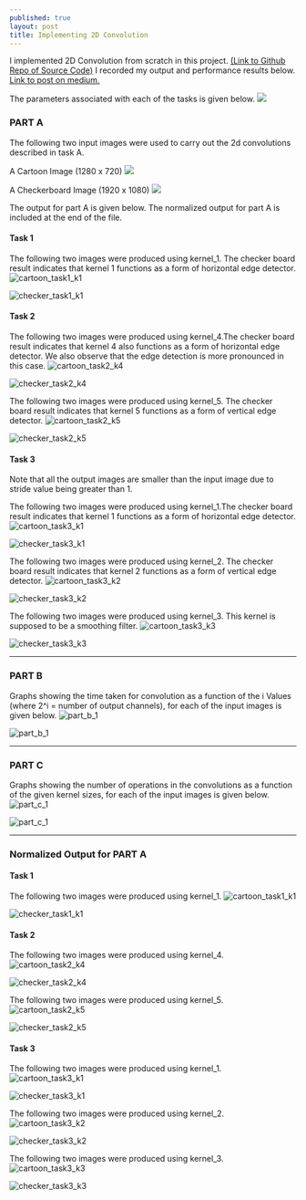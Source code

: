 ```yaml
---
published: true
layout: post
title: Implementing 2D Convolution
---
```

I implemented 2D Convolution from scratch in this project. [(Link to Github Repo of Source Code)](https://github.com/aakashpydi/Conv2DImplementation) I recorded my output and performance results below. [Link to post on medium.](https://medium.com/@aakashpydi/implementing-2d-convolution-ebad23f1e43c?source=friends_link&sk=a0d65ec2dced180349b2b9744c18b79d)

The parameters associated with each of the tasks is given below.
![]({{site.baseurl}}/images/conv2d_images/tasks.JPG)

### **PART A**
The following two input images were used to carry out the 2d convolutions described in task A.

A Cartoon Image (1280 x 720)
![]({{site.baseurl}}/images/conv2d_images/cartoon.jpg)

A Checkerboard Image (1920 x 1080)
![]({{site.baseurl}}/images/conv2d_images/checker.jpg)


The output for part A is given below. The normalized output for part A is included at the end of the file.

#### Task 1
The following two images were produced using kernel_1. The checker board result indicates that kernel 1 functions as a form of horizontal edge detector.
![cartoon_task1_k1]({{site.baseurl}}/images/conv2d_images/image_output/output_images/task_1/output_cartoon_k1_task_1.png)

![checker_task1_k1]({{site.baseurl}}/images/conv2d_images/image_output/output_images/task_1/output_checker_k1_task_1.png)

#### Task 2
The following two images were produced using kernel_4.The checker board result indicates that kernel 4 also functions as a form of horizontal edge detector. We also observe that the edge detection is more pronounced in this case.
![cartoon_task2_k4]({{site.baseurl}}/images/conv2d_images/image_output/output_images/task_2/output_cartoon_k4_task_2.png)

![checker_task2_k4]({{site.baseurl}}/images/conv2d_images/image_output/output_images/task_2/output_checker_k4_task_2.png)

The following two images were produced using kernel_5. The checker board result indicates that kernel 5 functions as a form of vertical edge detector.
![cartoon_task2_k5]({{site.baseurl}}/images/conv2d_images/image_output/output_images/task_2/output_cartoon_k5_task_2.png)

![checker_task2_k5]({{site.baseurl}}/images/conv2d_images/image_output/output_images/task_2/output_checker_k5_task_2.png)

#### Task 3
Note that all the output images are smaller than the input image due to stride value being greater than 1.

The following two images were produced using kernel_1.The checker board result indicates that kernel 1 functions as a form of horizontal edge detector.
![cartoon_task3_k1]({{site.baseurl}}/images/conv2d_images/image_output/output_images/task_3/output_cartoon_k1_task_3.png)

![checker_task3_k1]({{site.baseurl}}/images/conv2d_images/image_output/output_images/task_3/output_checker_k1_task_3.png)

The following two images were produced using kernel_2. The checker board result indicates that kernel 2 functions as a form of vertical edge detector.
![cartoon_task3_k2]({{site.baseurl}}/images/conv2d_images/image_output/output_images/task_3/output_cartoon_k2_task_3.png)

![checker_task3_k2]({{site.baseurl}}/images/conv2d_images/image_output/output_images/task_3/output_checker_k2_task_3.png)

The following two images were produced using kernel_3. This kernel is supposed to be a smoothing filter.
![cartoon_task3_k3]({{site.baseurl}}/images/conv2d_images/image_output/output_images/task_3/output_cartoon_k3_task_3.png)

![checker_task3_k3]({{site.baseurl}}/images/conv2d_images/image_output/output_images/task_3/output_checker_k3_task_3.png)

---

### **PART B**
Graphs showing the time taken for convolution as a function of the i Values (where 2^i = number of output channels), for each of the input images is given below.
![part_b_1]({{site.baseurl}}/images/conv2d_images/performance/task_b/Part_B_1.png)

![part_b_1]({{site.baseurl}}/images/conv2d_images/performance/task_b/Part_B_2.png)

---

### **PART C**
Graphs showing the number of operations in the convolutions as a function of the given kernel sizes, for each of the input images is given below.
![part_c_1]({{site.baseurl}}/images/conv2d_images/performance/task_c/Part_C_1.png)

![part_c_1]({{site.baseurl}}/images/conv2d_images/performance/task_c/Part_C_2.png)

---

### **Normalized Output for PART A**
#### Task 1
The following two images were produced using kernel_1.
![cartoon_task1_k1]({{site.baseurl}}/images/conv2d_images/image_output/normalized_output_images/task_1/output_cartoon_k1_task_1.png)

![checker_task1_k1]({{site.baseurl}}/images/conv2d_images/image_output/normalized_output_images/task_1/output_checker_k1_task_1.png)

#### Task 2
The following two images were produced using kernel_4.
![cartoon_task2_k4]({{site.baseurl}}/images/conv2d_images/image_output/normalized_output_images/task_2/output_cartoon_k4_task_2.png)

![checker_task2_k4]({{site.baseurl}}/images/conv2d_images/image_output/normalized_output_images/task_2/output_checker_k4_task_2.png)

The following two images were produced using kernel_5.
![cartoon_task2_k5]({{site.baseurl}}/images/conv2d_images/image_output/normalized_output_images/task_2/output_cartoon_k5_task_2.png)

![checker_task2_k5]({{site.baseurl}}/images/conv2d_images/image_output/normalized_output_images/task_2/output_checker_k5_task_2.png)

#### Task 3
The following two images were produced using kernel_1.
![cartoon_task3_k1]({{site.baseurl}}/images/conv2d_images/image_output/normalized_output_images/task_3/output_cartoon_k1_task_3.png)

![checker_task3_k1]({{site.baseurl}}/images/conv2d_images/image_output/normalized_output_images/task_3/output_checker_k1_task_3.png)

The following two images were produced using kernel_2.
![cartoon_task3_k2]({{site.baseurl}}/images/conv2d_images/image_output/normalized_output_images/task_3/output_cartoon_k2_task_3.png)

![checker_task3_k2]({{site.baseurl}}/images/conv2d_images/image_output/normalized_output_images/task_3/output_checker_k2_task_3.png)

The following two images were produced using kernel_3.
![cartoon_task3_k3]({{site.baseurl}}/images/conv2d_images/image_output/normalized_output_images/task_3/output_cartoon_k3_task_3.png)

![checker_task3_k3]({{site.baseurl}}/images/conv2d_images/image_output/normalized_output_images/task_3/output_checker_k3_task_3.png)
